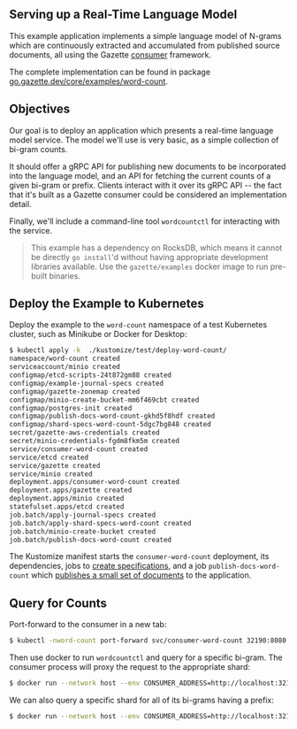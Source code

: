 Serving up a Real-Time Language Model
-------------------------------------

This example application implements a simple language model of N-grams which are
continuously extracted and accumulated from published source documents, all using
the Gazette
[consumer](https://godoc.org/go.gazette.dev/core/consumer) framework.

The complete implementation can be found in package
[go.gazette.dev/core/examples/word-count](https://godoc.org/go.gazette.dev/core/examples/word-count).

Objectives
----------

Our goal is to deploy an application which presents a real-time language model service.
The model we'll use is very basic, as a simple collection of bi-gram counts.

It should offer a gRPC API for publishing new documents to be incorporated into the
language model, and an API for fetching the current counts of a given bi-gram or
prefix. Clients interact with it over its gRPC API -- the fact that it's built as a
Gazette consumer could be considered an implementation detail.

Finally, we'll include a command-line tool `wordcountctl` for interacting with the service.

> This example has a dependency on RocksDB, which means it cannot be directly
> `go install`'d without having appropriate development libraries available.
> Use the `gazette/examples` docker image to run pre-built binaries.

Deploy the Example to Kubernetes
--------------------------------

Deploy the example to the `word-count` namespace of a test Kubernetes cluster,
such as Minikube or Docker for Desktop:

```bash
$ kubectl apply -k  ./kustomize/test/deploy-word-count/
namespace/word-count created
serviceaccount/minio created
configmap/etcd-scripts-24t872gm88 created
configmap/example-journal-specs created
configmap/gazette-zonemap created
configmap/minio-create-bucket-mm6f469cbt created
configmap/postgres-init created
configmap/publish-docs-word-count-gkhd5f8hdf created
configmap/shard-specs-word-count-5dgc7bg848 created
secret/gazette-aws-credentials created
secret/minio-credentials-fgdm8fkm5m created
service/consumer-word-count created
service/etcd created
service/gazette created
service/minio created
deployment.apps/consumer-word-count created
deployment.apps/gazette created
deployment.apps/minio created
statefulset.apps/etcd created
job.batch/apply-journal-specs created
job.batch/apply-shard-specs-word-count created
job.batch/minio-create-bucket created
job.batch/publish-docs-word-count created
```

The Kustomize manifest starts the `consumer-word-count` deployment, its
dependencies, jobs to
[create specifications](../kustomize/bases/example-word-count/shard_specs.yaml),
and a job `publish-docs-word-count` which
[publishes a small set of documents](../kustomize/bases/example-word-count/publish_docs.sh)
to the application.

Query for Counts
----------------

Port-forward to the consumer in a new tab:
```bash
$ kubectl -nword-count port-forward svc/consumer-word-count 32190:8080
```

Then use docker to run `wordcountctl` and query for a specific bi-gram.
The consumer process will proxy the request to the appropriate shard:
```bash
$ docker run --network host --env CONSUMER_ADDRESS=http://localhost:32190 --rm -it gazette/examples wordcountctl query --prefix="the city"
```

We can also query a specific shard for all of its bi-grams having a prefix:
```bash
$ docker run --network host --env CONSUMER_ADDRESS=http://localhost:32190 --rm -it gazette/examples wordcountctl query --prefix="the" --shard=shard-000
```


